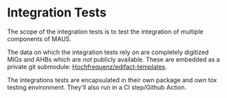 # Integration Tests

The scope of the integration tests is to test the integration of multiple components of MAUS.

The data on which the integration tests rely on are completely digitized MIGs and AHBs which are *not* publicly available.
These are embedded as a private git submodule: [Hochfrequenz/edifact-templates](edifact-templates).

The integrations tests are encapsulated in their own package and own tox testing environment.
They'll also run in a CI step/Github Action.
